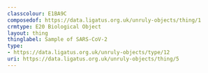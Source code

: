 ```yaml
---
classcolour: E1BA9C
composedof: https://data.ligatus.org.uk/unruly-objects/thing/1
crmtype: E20 Biological Object
layout: thing
thinglabel: Sample of SARS-CoV-2
type:
- https://data.ligatus.org.uk/unruly-objects/type/12
uri: https://data.ligatus.org.uk/unruly-objects/thing/5
---
```

